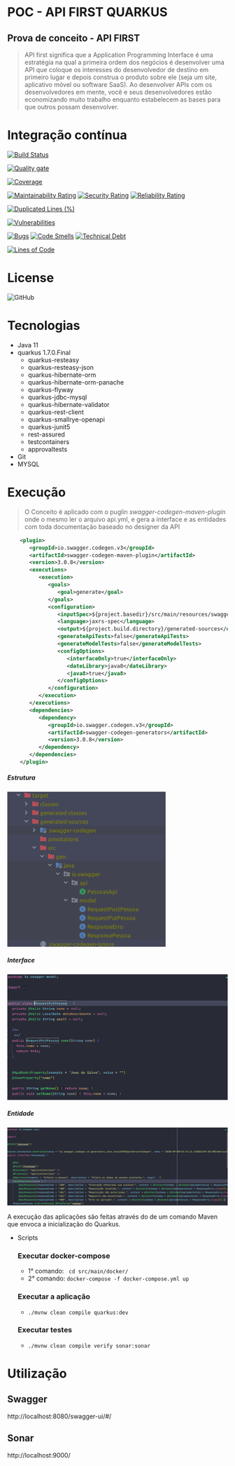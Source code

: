 # POC - API FIRST QUARKUS

## Prova de conceito - API FIRST

> API first significa que a Application Programming Interface  é uma estratégia na qual a primeira ordem dos negócios é desenvolver uma API que coloque os interesses do desenvolvedor de destino em primeiro lugar e depois construa o produto sobre ele (seja um site, aplicativo móvel ou software SaaS). Ao desenvolver APIs com os desenvolvedores em mente, você e seus desenvolvedores estão economizando muito trabalho enquanto estabelecem as bases para que outros possam desenvolver.


# Integração contínua

[![Build Status](https://travis-ci.org/wesleyosantos91/poc-api-first-quarkus.svg?branch=master)](https://travis-ci.org/wesleyosantos91/poc-api-first-quarkus)

[![Quality gate](https://sonarcloud.io/api/project_badges/quality_gate?project=wesleyosantos91_poc-api-first-quarkus)](https://sonarcloud.io/dashboard?id=wesleyosantos91_poc-api-first-quarkus)

[![Coverage](https://sonarcloud.io/api/project_badges/measure?project=wesleyosantos91_poc-api-first-quarkus&metric=coverage)](https://sonarcloud.io/dashboard?id=wesleyosantos91_poc-api-first-quarkus)

[![Maintainability Rating](https://sonarcloud.io/api/project_badges/measure?project=wesleyosantos91_poc-api-first-quarkus&metric=sqale_rating)](https://sonarcloud.io/dashboard?id=wesleyosantos91_poc-api-first-quarkus)
[![Security Rating](https://sonarcloud.io/api/project_badges/measure?project=wesleyosantos91_poc-api-first-quarkus&metric=security_rating)](https://sonarcloud.io/dashboard?id=wesleyosantos91_poc-api-first-quarkus)
[![Reliability Rating](https://sonarcloud.io/api/project_badges/measure?project=wesleyosantos91_poc-api-first-quarkus&metric=reliability_rating)](https://sonarcloud.io/dashboard?id=wesleyosantos91_poc-api-first-quarkus)

[![Duplicated Lines (%)](https://sonarcloud.io/api/project_badges/measure?project=wesleyosantos91_poc-api-first-quarkus&metric=duplicated_lines_density)](https://sonarcloud.io/dashboard?id=wesleyosantos91_poc-api-first-quarkus)

[![Vulnerabilities](https://sonarcloud.io/api/project_badges/measure?project=wesleyosantos91_poc-api-first-quarkus&metric=vulnerabilities)](https://sonarcloud.io/dashboard?id=wesleyosantos91_poc-api-first-quarkus)

[![Bugs](https://sonarcloud.io/api/project_badges/measure?project=wesleyosantos91_poc-api-first-quarkus&metric=bugs)](https://sonarcloud.io/dashboard?id=wesleyosantos91_poc-api-first-quarkus)
[![Code Smells](https://sonarcloud.io/api/project_badges/measure?project=wesleyosantos91_poc-api-first-quarkus&metric=code_smells)](https://sonarcloud.io/dashboard?id=wesleyosantos91_poc-api-first-quarkus)
[![Technical Debt](https://sonarcloud.io/api/project_badges/measure?project=wesleyosantos91_poc-api-first-quarkus&metric=sqale_index)](https://sonarcloud.io/dashboard?id=wesleyosantos91_poc-api-first-quarkus)

[![Lines of Code](https://sonarcloud.io/api/project_badges/measure?project=wesleyosantos91_poc-api-first-quarkus&metric=ncloc)](https://sonarcloud.io/dashboard?id=wesleyosantos91_poc-api-first-quarkus)

# License
![GitHub](https://img.shields.io/github/license/wesleyosantos91/poc-api-first-quarkus)

# Tecnologias
- Java 11
- quarkus 1.7.0.Final
    - quarkus-resteasy
    - quarkus-resteasy-json
    - quarkus-hibernate-orm
    - quarkus-hibernate-orm-panache
    - quarkus-flyway
    - quarkus-jdbc-mysql
    - quarkus-hibernate-validator
    - quarkus-rest-client
    - quarkus-smallrye-openapi
    - quarkus-junit5
    - rest-assured
    - testcontainers
    - approvaltests
 - Git
 - MYSQL

# Execução


> O Conceito é aplicado com o puglin *swagger-codegen-maven-plugin* onde o mesmo ler o arquivo api.yml, e gera a interface e as entidades com toda documentação baseado no designer da API   
```xml
    <plugin>
       <groupId>io.swagger.codegen.v3</groupId>
       <artifactId>swagger-codegen-maven-plugin</artifactId>
       <version>3.0.8</version>
       <executions>
          <execution>
             <goals>
                <goal>generate</goal>
             </goals>
             <configuration>
                <inputSpec>${project.basedir}/src/main/resources/swagger/api.yml</inputSpec>
                <language>jaxrs-spec</language>
                <output>${project.build.directory}/generated-sources</output>
                <generateApiTests>false</generateApiTests>
                <generateModelTests>false</generateModelTests>
                <configOptions>
                   <interfaceOnly>true</interfaceOnly>
                   <dateLibrary>java8</dateLibrary>
                   <java8>true</java8>
                </configOptions>
             </configuration>
          </execution>
       </executions>
       <dependencies>
          <dependency>
             <groupId>io.swagger.codegen.v3</groupId>
             <artifactId>swagger-codegen-generators</artifactId>
             <version>3.0.8</version>
          </dependency>
       </dependencies>
    </plugin>
```
##### Estrutura
![Estrutura](src/main/resources/images/codigo-gerado.png "Estrutura")
##### Interface
![Interface](src/main/resources/images/codigo-gerado-entidade.png "Interface")
##### Entidade
![Entidade](src/main/resources/images/codigo-gerado-interface.png "Entidade")

A execução das aplicações são feitas através do de um comando Maven que envoca a inicialização do Quarkus.

- Scripts
    ### Executar docker-compose
    - 1° comando: ``` cd src/main/docker/``` 
    - 2° comando: ```docker-compose -f docker-compose.yml up``` 
    ### Executar a aplicação
    -  ```./mvnw clean compile quarkus:dev```
    ### Executar testes
    -  ```./mvnw clean compile verify sonar:sonar```
    
# Utilização

## Swagger
http://localhost:8080/swagger-ui/#/

## Sonar
http://localhost:9000/
